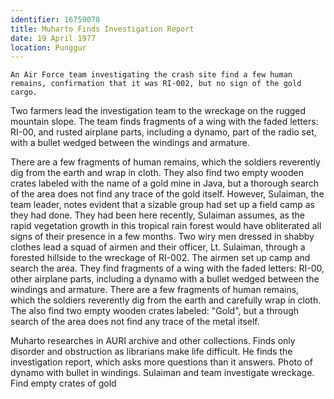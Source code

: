 ```yaml
---
identifier: 16759078
title: Muharto Finds Investigation Report
date: 19 April 1977 
location: Punggur
---
```


``` synopsis
An Air Force team investigating the crash site find a few human remains, confirmation that it was RI-002, but no sign of the gold cargo. 
```

Two farmers lead the investigation team to the wreckage on the rugged
mountain slope. The team finds fragments of a wing with the faded
letters: RI-00, and rusted airplane parts, including a dynamo, part of
the radio set, with a bullet wedged between the windings and armature.

There are a few fragments of human remains, which the soldiers
reverently dig from the earth and wrap in cloth. They also find two
empty wooden crates labeled with the name of a gold mine in Java, but a
thorough search of the area does not find any trace of the gold itself.
However, Sulaiman, the team leader, notes evident that a sizable group
had set up a field camp as they had done. They had been here recently,
Sulaiman assumes, as the rapid vegetation growth in this tropical rain
forest would have obliterated all signs of their presence in a few
months. Two wiry men dressed in shabby clothes lead a squad of airmen
and their officer, Lt. Sulaiman, through a forested hillside to the
wreckage of RI-002. The airmen set up camp and search the area. They
find fragments of a wing with the faded letters: RI-00, other airplane
parts, including a dynamo with a bullet wedged between the windings and
armature. There are a few fragments of human remains, which the soldiers
reverently dig from the earth and carefully wrap in cloth. The also find
two empty wooden crates labeled: "Gold", but a through search of the
area does not find any trace of the metal itself.

Muharto researches in AURI archive and other collections. Finds only
disorder and obstruction as librarians make life difficult. He finds
the investigation report, which asks more questions than it answers.
Photo of dynamo with bullet in windings. Sulaiman and team
investigate wreckage. Find empty crates of gold